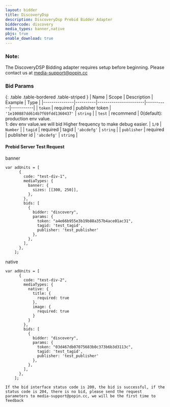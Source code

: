 ```yaml
---
layout: bidder
title: DiscoveryDsp
description: DiscoveryDsp Prebid Bidder Adapter
biddercode: discovery
media_types: banner,native
pbjs: true
enable_download: true
---
```

### Note:

The DiscoveryDSP Bidding adapter requires setup before beginning. Please contact us at <media-support@popin.cc>

### Bid Params

{: .table .table-bordered .table-striped }
| Name          | Scope    | Description           | Example   | Type      |
|---------------|----------|-----------------------|-----------|-----------|
| `token`      | required | publisher token        | `'1e100887dd614b7f69fdd1360437'`    | `string` |
| `test` | recommend | 0(default): production env value. <br> 1: dev env value.we will bid Higher frequency to make debug easier.  | `1/0` | `Number` |
| `tagid`      | required | tagid        | `'abcdefg'`    | `string` |
| `publisher`      | required | publisher id         | `'abcdefg'`    | `string` |

#### Prebid Server Test Request

banner
```
var adUnits = [
      {
        code: "test-div-1",
        mediaTypes: {
          banner: {
            sizes: [[300, 250]],
          },
        },
        bids: [
          {
            bidder: "discovery",
            params: {
              token: "a4e66b955e3b19b88a357b4ace01ac31",
              tagid: 'test_tagid',
              publisher: 'test_publisher'
            },
          },
        ],
      },
    ];
```

native
```
var adUnits = [
      {
        code: "test-div-2",
        mediaTypes: {
          native: {
            title: {
              required: true
            },
            image: {
              required: true
            }
          }
        },
        bids: [
          {
            bidder: "discovery",
            params: {
              token: "03d467db07075683b0c373b6b3d3113c",
              tagid: 'test_tagid',
              publisher: 'test_publisher'
            },
          },
        ],
      },
    ];
```

`If the bid interface status code is 200, the bid is successful, if the status code is 204, there is no bid, please send the request parameters to media-support@popin.cc, we will be the first time to feedback`
